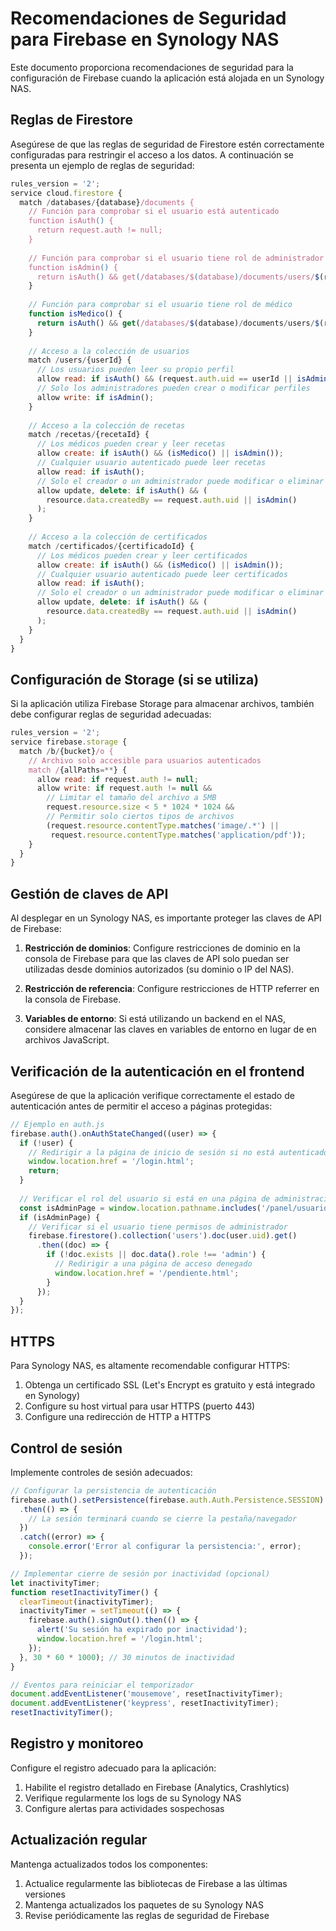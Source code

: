 # Recomendaciones de Seguridad para Firebase en Synology NAS

Este documento proporciona recomendaciones de seguridad para la configuración de Firebase cuando la aplicación está alojada en un Synology NAS.

## Reglas de Firestore

Asegúrese de que las reglas de seguridad de Firestore estén correctamente configuradas para restringir el acceso a los datos. A continuación se presenta un ejemplo de reglas de seguridad:

```javascript
rules_version = '2';
service cloud.firestore {
  match /databases/{database}/documents {
    // Función para comprobar si el usuario está autenticado
    function isAuth() {
      return request.auth != null;
    }
    
    // Función para comprobar si el usuario tiene rol de administrador
    function isAdmin() {
      return isAuth() && get(/databases/$(database)/documents/users/$(request.auth.uid)).data.role == 'admin';
    }
    
    // Función para comprobar si el usuario tiene rol de médico
    function isMedico() {
      return isAuth() && get(/databases/$(database)/documents/users/$(request.auth.uid)).data.role == 'medico';
    }
    
    // Acceso a la colección de usuarios
    match /users/{userId} {
      // Los usuarios pueden leer su propio perfil
      allow read: if isAuth() && (request.auth.uid == userId || isAdmin());
      // Solo los administradores pueden crear o modificar perfiles
      allow write: if isAdmin();
    }
    
    // Acceso a la colección de recetas
    match /recetas/{recetaId} {
      // Los médicos pueden crear y leer recetas
      allow create: if isAuth() && (isMedico() || isAdmin());
      // Cualquier usuario autenticado puede leer recetas
      allow read: if isAuth();
      // Solo el creador o un administrador puede modificar o eliminar
      allow update, delete: if isAuth() && (
        resource.data.createdBy == request.auth.uid || isAdmin()
      );
    }
    
    // Acceso a la colección de certificados
    match /certificados/{certificadoId} {
      // Los médicos pueden crear y leer certificados
      allow create: if isAuth() && (isMedico() || isAdmin());
      // Cualquier usuario autenticado puede leer certificados
      allow read: if isAuth();
      // Solo el creador o un administrador puede modificar o eliminar
      allow update, delete: if isAuth() && (
        resource.data.createdBy == request.auth.uid || isAdmin()
      );
    }
  }
}
```

## Configuración de Storage (si se utiliza)

Si la aplicación utiliza Firebase Storage para almacenar archivos, también debe configurar reglas de seguridad adecuadas:

```javascript
rules_version = '2';
service firebase.storage {
  match /b/{bucket}/o {
    // Archivo solo accesible para usuarios autenticados
    match /{allPaths=**} {
      allow read: if request.auth != null;
      allow write: if request.auth != null && 
        // Limitar el tamaño del archivo a 5MB
        request.resource.size < 5 * 1024 * 1024 &&
        // Permitir solo ciertos tipos de archivos
        (request.resource.contentType.matches('image/.*') || 
         request.resource.contentType.matches('application/pdf'));
    }
  }
}
```

## Gestión de claves de API

Al desplegar en un Synology NAS, es importante proteger las claves de API de Firebase:

1. **Restricción de dominios**: Configure restricciones de dominio en la consola de Firebase para que las claves de API solo puedan ser utilizadas desde dominios autorizados (su dominio o IP del NAS).

2. **Restricción de referencia**: Configure restricciones de HTTP referrer en la consola de Firebase.

3. **Variables de entorno**: Si está utilizando un backend en el NAS, considere almacenar las claves en variables de entorno en lugar de en archivos JavaScript.

## Verificación de la autenticación en el frontend

Asegúrese de que la aplicación verifique correctamente el estado de autenticación antes de permitir el acceso a páginas protegidas:

```javascript
// Ejemplo en auth.js
firebase.auth().onAuthStateChanged((user) => {
  if (!user) {
    // Redirigir a la página de inicio de sesión si no está autenticado
    window.location.href = '/login.html';
    return;
  }
  
  // Verificar el rol del usuario si está en una página de administración
  const isAdminPage = window.location.pathname.includes('/panel/usuarios.html');
  if (isAdminPage) {
    // Verificar si el usuario tiene permisos de administrador
    firebase.firestore().collection('users').doc(user.uid).get()
      .then((doc) => {
        if (!doc.exists || doc.data().role !== 'admin') {
          // Redirigir a una página de acceso denegado
          window.location.href = '/pendiente.html';
        }
      });
  }
});
```

## HTTPS

Para Synology NAS, es altamente recomendable configurar HTTPS:

1. Obtenga un certificado SSL (Let's Encrypt es gratuito y está integrado en Synology)
2. Configure su host virtual para usar HTTPS (puerto 443)
3. Configure una redirección de HTTP a HTTPS

## Control de sesión

Implemente controles de sesión adecuados:

```javascript
// Configurar la persistencia de autenticación
firebase.auth().setPersistence(firebase.auth.Auth.Persistence.SESSION)
  .then(() => {
    // La sesión terminará cuando se cierre la pestaña/navegador
  })
  .catch((error) => {
    console.error('Error al configurar la persistencia:', error);
  });

// Implementar cierre de sesión por inactividad (opcional)
let inactivityTimer;
function resetInactivityTimer() {
  clearTimeout(inactivityTimer);
  inactivityTimer = setTimeout(() => {
    firebase.auth().signOut().then(() => {
      alert('Su sesión ha expirado por inactividad');
      window.location.href = '/login.html';
    });
  }, 30 * 60 * 1000); // 30 minutos de inactividad
}

// Eventos para reiniciar el temporizador
document.addEventListener('mousemove', resetInactivityTimer);
document.addEventListener('keypress', resetInactivityTimer);
resetInactivityTimer();
```

## Registro y monitoreo

Configure el registro adecuado para la aplicación:

1. Habilite el registro detallado en Firebase (Analytics, Crashlytics)
2. Verifique regularmente los logs de su Synology NAS
3. Configure alertas para actividades sospechosas

## Actualización regular

Mantenga actualizados todos los componentes:

1. Actualice regularmente las bibliotecas de Firebase a las últimas versiones
2. Mantenga actualizados los paquetes de su Synology NAS
3. Revise periódicamente las reglas de seguridad de Firebase